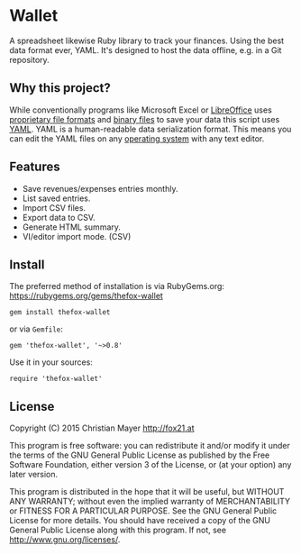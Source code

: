 # Wallet

A spreadsheet likewise Ruby library to track your finances. Using the best data format ever, YAML. It's designed to host the data offline, e.g. in a Git repository.

## Why this project?

While conventionally programs like Microsoft Excel or [LibreOffice](https://www.libreoffice.org/) uses [proprietary file formats](https://en.wikipedia.org/wiki/Proprietary_format) and [binary files](https://en.wikipedia.org/wiki/Binary_file) to save your data this script uses [YAML](https://en.wikipedia.org/wiki/YAML). YAML is a human-readable data serialization format. This means you can edit the YAML files on any [operating system](https://en.wikipedia.org/wiki/Operating_system) with any text editor.

## Features

- Save revenues/expenses entries monthly.
- List saved entries.
- Import CSV files.
- Export data to CSV.
- Generate HTML summary.
- VI/editor import mode. (CSV)

## Install

The preferred method of installation is via RubyGems.org:  
<https://rubygems.org/gems/thefox-wallet>

	gem install thefox-wallet

or via `Gemfile`:

	gem 'thefox-wallet', '~>0.8'

Use it in your sources:

	require 'thefox-wallet'

## License
Copyright (C) 2015 Christian Mayer <http://fox21.at>

This program is free software: you can redistribute it and/or modify it under the terms of the GNU General Public License as published by the Free Software Foundation, either version 3 of the License, or (at your option) any later version.

This program is distributed in the hope that it will be useful, but WITHOUT ANY WARRANTY; without even the implied warranty of MERCHANTABILITY or FITNESS FOR A PARTICULAR PURPOSE. See the GNU General Public License for more details. You should have received a copy of the GNU General Public License along with this program. If not, see <http://www.gnu.org/licenses/>.
